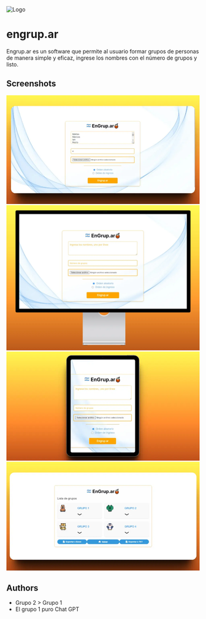 
![Logo](img/logo.jpeg)


# engrup.ar

Engrup.ar es un software que permite al usuario formar grupos de personas de manera simple y eficaz, ingrese los nombres con el número de grupos y listo.

## Screenshots

![App Screenshot](screenshots/01.webp)
![App Screenshot](screenshots/02.webp)
![App Screenshot](screenshots/03.webp)
![App Screenshot](screenshots/04.webp)



## Authors

- Grupo 2 > Grupo 1
- El grupo 1 puro Chat GPT

